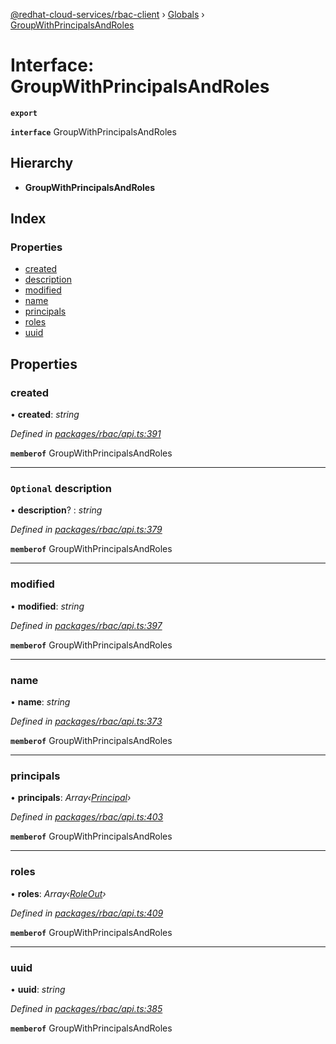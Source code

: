 [@redhat-cloud-services/rbac-client](../README.md) › [Globals](../globals.md) › [GroupWithPrincipalsAndRoles](groupwithprincipalsandroles.md)

# Interface: GroupWithPrincipalsAndRoles

**`export`** 

**`interface`** GroupWithPrincipalsAndRoles

## Hierarchy

* **GroupWithPrincipalsAndRoles**

## Index

### Properties

* [created](groupwithprincipalsandroles.md#created)
* [description](groupwithprincipalsandroles.md#optional-description)
* [modified](groupwithprincipalsandroles.md#modified)
* [name](groupwithprincipalsandroles.md#name)
* [principals](groupwithprincipalsandroles.md#principals)
* [roles](groupwithprincipalsandroles.md#roles)
* [uuid](groupwithprincipalsandroles.md#uuid)

## Properties

###  created

• **created**: *string*

*Defined in [packages/rbac/api.ts:391](https://github.com/leSamo/javascript-clients/blob/master/packages/rbac/api.ts#L391)*

**`memberof`** GroupWithPrincipalsAndRoles

___

### `Optional` description

• **description**? : *string*

*Defined in [packages/rbac/api.ts:379](https://github.com/leSamo/javascript-clients/blob/master/packages/rbac/api.ts#L379)*

**`memberof`** GroupWithPrincipalsAndRoles

___

###  modified

• **modified**: *string*

*Defined in [packages/rbac/api.ts:397](https://github.com/leSamo/javascript-clients/blob/master/packages/rbac/api.ts#L397)*

**`memberof`** GroupWithPrincipalsAndRoles

___

###  name

• **name**: *string*

*Defined in [packages/rbac/api.ts:373](https://github.com/leSamo/javascript-clients/blob/master/packages/rbac/api.ts#L373)*

**`memberof`** GroupWithPrincipalsAndRoles

___

###  principals

• **principals**: *Array‹[Principal](principal.md)›*

*Defined in [packages/rbac/api.ts:403](https://github.com/leSamo/javascript-clients/blob/master/packages/rbac/api.ts#L403)*

**`memberof`** GroupWithPrincipalsAndRoles

___

###  roles

• **roles**: *Array‹[RoleOut](roleout.md)›*

*Defined in [packages/rbac/api.ts:409](https://github.com/leSamo/javascript-clients/blob/master/packages/rbac/api.ts#L409)*

**`memberof`** GroupWithPrincipalsAndRoles

___

###  uuid

• **uuid**: *string*

*Defined in [packages/rbac/api.ts:385](https://github.com/leSamo/javascript-clients/blob/master/packages/rbac/api.ts#L385)*

**`memberof`** GroupWithPrincipalsAndRoles
